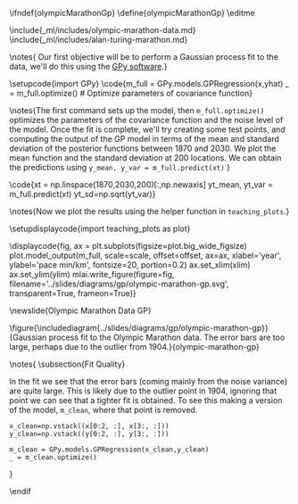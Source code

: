 \ifndef{olympicMarathonGp}
\define{olympicMarathonGp}
\editme

\include{_ml/includes/olympic-marathon-data.md}
\include{_ml/includes/alan-turing-marathon.md}

\notes{
Our first objective will be to perform a Gaussian process fit to the data, we'll do this using the [GPy software](https://github.com/SheffieldML/GPy).}

\setupcode{import GPy}
\code{m_full = GPy.models.GPRegression(x,yhat)
_ = m_full.optimize() # Optimize parameters of covariance function}

\notes{The first command sets up the model, then ```m_full.optimize()```
optimizes the parameters of the covariance function and the noise level of the model. Once the fit is complete, we'll try creating some test points, and computing the output of the GP model in terms of the mean and standard deviation of the posterior functions between 1870 and 2030. We plot the mean function and the standard deviation at 200 locations. We can obtain the predictions using
```y_mean, y_var = m_full.predict(xt)```
}

\code{xt = np.linspace(1870,2030,200)[:,np.newaxis]
yt_mean, yt_var = m_full.predict(xt)
yt_sd=np.sqrt(yt_var)}

\notes{Now we plot the results using the helper function in ```teaching_plots```.}

\setupdisplaycode{import teaching_plots as plot}

\displaycode{fig, ax = plt.subplots(figsize=plot.big_wide_figsize)
plot.model_output(m_full, scale=scale, offset=offset, ax=ax, xlabel='year', ylabel='pace min/km', fontsize=20, portion=0.2)
ax.set_xlim(xlim)
ax.set_ylim(ylim)
mlai.write_figure(figure=fig,
                  filename='../slides/diagrams/gp/olympic-marathon-gp.svg', 
                  transparent=True, frameon=True)}

\newslide{Olympic Marathon Data GP}

\figure{\includediagram{../slides/diagrams/gp/olympic-marathon-gp}}{Gaussian process fit to the Olympic Marathon data. The error bars are too large, perhaps due to the outlier from 1904.}{olympic-marathon-gp}


\notes{
\subsection{Fit Quality}

In the fit we see that the error bars (coming mainly from the noise variance) are quite large. This is likely due to the outlier point in 1904, ignoring that point we can see that a tighter fit is obtained. To see this making a version of the model, ```m_clean```, where that point is removed. 

```
x_clean=np.vstack((x[0:2, :], x[3:, :]))
y_clean=np.vstack((y[0:2, :], y[3:, :]))

m_clean = GPy.models.GPRegression(x_clean,y_clean)
_ = m_clean.optimize()
```
}

\endif
